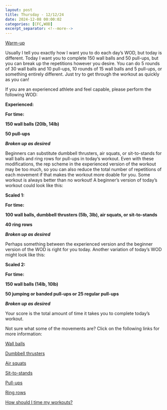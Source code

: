 ```yaml
---
layout: post
title: Thursday - 12/12/24
date: 2024-12-08 00:00:02
categories: [CFC,WOD]
excerpt_separator: <!--more-->
---
```

[Warm-up](https://communityfitnessclub.wixsite.com/website/post/basic-full-body-warm-up)

Usually I tell you exactly how I want you to do each day’s WOD, but today is different. Today I want you to complete 150 wall balls and 50 pull-ups, but you can break up the repetitions however you desire. You can do 5 rounds of 30 wall balls and 10 pull-ups, 10 rounds of 15 wall balls and 5 pull-ups, or something entirely different. Just try to get through the workout as quickly as you can!

If you are an experienced athlete and feel capable, please perform the following WOD:

**Experienced:**

**For time:**

**150 wall balls (20lb, 14lb)**

**50 pull-ups**

***Broken up as desired***
<!--more-->

Beginners can substitute dumbbell thrusters, air squats, or sit-to-stands for wall balls and ring rows for pull-ups in today’s workout. Even with these modifications, the rep scheme in the experienced version of the workout may be too much, so you can also reduce the total number of repetitions of each movement if that makes the workout more doable for you. Some workout is always better than no workout! A beginner’s version of today’s workout could look like this:

**Scaled 1:**

**For time:**

**100 wall balls, dumbbell thrusters (5lb, 3lb), air squats, or sit-to-stands**

**40 ring rows**

***Broken up as desired***

Perhaps something between the experienced version and the beginner version of the WOD is right for you today. Another variation of today’s WOD might look like this:

**Scaled 2:**

**For time:**

**150 wall balls (14lb, 10lb)**

**50 jumping or banded pull-ups or 25 regular pull-ups**

***Broken up as desired***

Your score is the total amount of time it takes you to complete today’s workout.

Not sure what some of the movements are? Click on the following links for more information:

[Wall balls](https://communityfitnessclub.wixsite.com/website/post/wall-balls)

[Dumbbell thrusters](https://communityfitnessclub.wixsite.com/website/post/dumbbell-thrusters)

[Air squats](https://communityfitnessclub.wixsite.com/website/post/air-squat)

[Sit-to-stands](https://www.youtube.com/watch?v=vNq9vtEXksc)

[Pull-ups](https://communityfitnessclub.wixsite.com/website/post/pull-ups)

[Ring rows](https://communityfitnessclub.wixsite.com/website/post/ring-rows)

[How should I time my workouts?](https://communityfitnessclub.wixsite.com/website/post/how-should-i-time-my-workouts)
